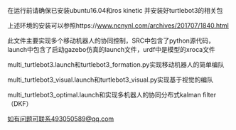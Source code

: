在运行前请确保已安装ubuntu16.04和ros kinetic 并安装好turtlebot3的相关包

上述环境的安装可以参照https://www.ncnynl.com/archives/201707/1840.html

此文件主要实现多个移动机器人的协同控制，SRC中包含了python源代码，launch中包含了启动gazebo仿真的launch文件，urdf中是模型的xroca文件

multi_turtlebot3.launch和turtlebot3_formation.py实现移动机器人的简单编队

multi_turtlebot3_visual.launch和turtlebot3_visual.py实现基于视觉的编队

multi_turtlebot3_optimal.launch和实现多机器人的协同分布式kalman filter（DKF）

如有问题可联系493050589@qq.com
